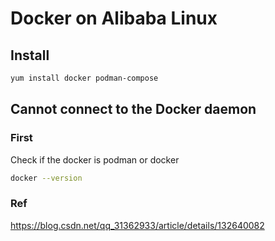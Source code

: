 # Docker on Alibaba Linux

## Install

```bash
yum install docker podman-compose
```

## Cannot connect to the Docker daemon

### First

Check if the docker is podman or docker

```bash
docker --version
```

### Ref

https://blog.csdn.net/qq_31362933/article/details/132640082
